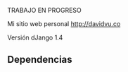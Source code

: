 TRABAJO EN PROGRESO

Mi sitio web personal http://davidvu.co

Versión dJango 1.4

Dependencias
------------


